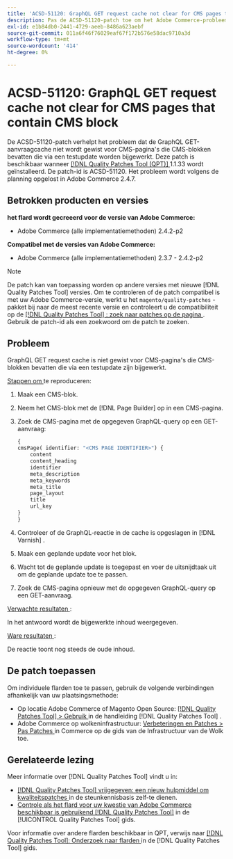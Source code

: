 ```yaml
---
title: 'ACSD-51120: GraphQL GET request cache not clear for CMS pages that contain CMS block'
description: Pas de ACSD-51120-patch toe om het Adobe Commerce-probleem op te lossen waarbij de GraphQL GET-aanvraagcache niet wordt gewist voor CMS-pagina's die CMS-blokken bevatten.
exl-id: e1b84db0-2441-4729-aeeb-8486a623aebf
source-git-commit: 011a6f46f76029eaf67f172b576e58dac9710a3d
workflow-type: tm+mt
source-wordcount: '414'
ht-degree: 0%

---
```


# ACSD-51120: GraphQL GET request cache not clear for CMS pages that contain CMS block

De ACSD-51120-patch verhelpt het probleem dat de GraphQL GET-aanvraagcache niet wordt gewist voor CMS-pagina&#39;s die CMS-blokken bevatten die via een testupdate worden bijgewerkt. Deze patch is beschikbaar wanneer [[!DNL Quality Patches Tool (QPT)] ](https://experienceleague.adobe.com/en/docs/commerce-operations/tools/quality-patches-tool/quality-patches-tool-to-self-serve-quality-patches) 1.1.33 wordt geïnstalleerd. De patch-id is ACSD-51120. Het probleem wordt volgens de planning opgelost in Adobe Commerce 2.4.7.

## Betrokken producten en versies

**het flard wordt gecreeerd voor de versie van Adobe Commerce:**

* Adobe Commerce (alle implementatiemethoden) 2.4.2-p2

**Compatibel met de versies van Adobe Commerce:**

* Adobe Commerce (alle implementatiemethoden) 2.3.7 - 2.4.2-p2

>[!NOTE]
>
>De patch kan van toepassing worden op andere versies met nieuwe [!DNL Quality Patches Tool] versies. Om te controleren of de patch compatibel is met uw Adobe Commerce-versie, werkt u het `magento/quality-patches` -pakket bij naar de meest recente versie en controleert u de compatibiliteit op de [[!DNL Quality Patches Tool] : zoek naar patches op de pagina ](https://experienceleague.adobe.com/tools/commerce-quality-patches/index.html) . Gebruik de patch-id als een zoekwoord om de patch te zoeken.

## Probleem

GraphQL GET request cache is niet gewist voor CMS-pagina&#39;s die CMS-blokken bevatten die via een testupdate zijn bijgewerkt.

<u> Stappen om </u> te reproduceren:

1. Maak een CMS-blok.
1. Neem het CMS-blok met de [!DNL Page Builder] op in een CMS-pagina.
1. Zoek de CMS-pagina met de opgegeven GraphQL-query op een GET-aanvraag:

   ```GraphQL
   {
   cmsPage( identifier: "<CMS PAGE IDENTIFIER>") {
       content
       content_heading
       identifier
       meta_description
       meta_keywords
       meta_title
       page_layout
       title
       url_key
   }
   }
   ```

1. Controleer of de GraphQL-reactie in de cache is opgeslagen in [!DNL Varnish] .
1. Maak een geplande update voor het blok.
1. Wacht tot de geplande update is toegepast en voer de uitsnijdtaak uit om de geplande update toe te passen.
1. Zoek de CMS-pagina opnieuw met de opgegeven GraphQL-query op een GET-aanvraag.

<u> Verwachte resultaten </u>:

In het antwoord wordt de bijgewerkte inhoud weergegeven.

<u> Ware resultaten </u>:

De reactie toont nog steeds de oude inhoud.

## De patch toepassen

Om individuele flarden toe te passen, gebruik de volgende verbindingen afhankelijk van uw plaatsingsmethode:

* Op locatie Adobe Commerce of Magento Open Source: [[!DNL Quality Patches Tool] > Gebruik ](/help/tools/quality-patches-tool/usage.md) in de handleiding [!DNL Quality Patches Tool] .
* Adobe Commerce op wolkeninfrastructuur: [ Verbeteringen en Patches > Pas Patches ](https://experienceleague.adobe.com/docs/commerce-cloud-service/user-guide/develop/upgrade/apply-patches.html) in Commerce op de gids van de Infrastructuur van de Wolk toe.


## Gerelateerde lezing

Meer informatie over [!DNL Quality Patches Tool] vindt u in:

* [[!DNL Quality Patches Tool]  vrijgegeven: een nieuw hulpmiddel om kwaliteitspatches ](https://experienceleague.adobe.com/en/docs/commerce-operations/tools/quality-patches-tool/quality-patches-tool-to-self-serve-quality-patches) in de steunkennisbasis zelf-te dienen.
* [ Controle als het flard voor uw kwestie van Adobe Commerce beschikbaar is gebruikend  [!DNL Quality Patches Tool]](/help/tools/quality-patches-tool/patches-available-in-qpt/check-patch-for-magento-issue-with-magento-quality-patches.md) in de [!UICONTROL Quality Patches Tool] gids.


Voor informatie over andere flarden beschikbaar in QPT, verwijs naar [[!DNL Quality Patches Tool]: Onderzoek naar flarden ](https://experienceleague.adobe.com/tools/commerce-quality-patches/index.html) in de [!DNL Quality Patches Tool] gids.
